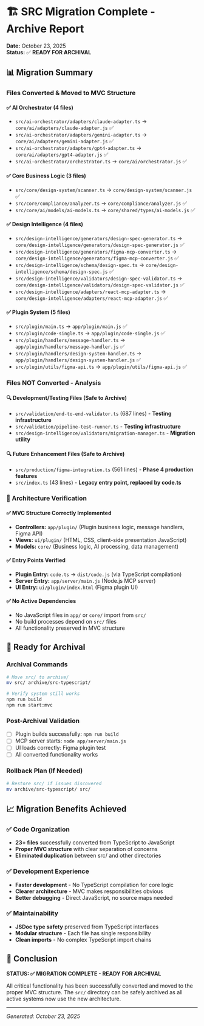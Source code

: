 # 🏗️ SRC Migration Complete - Archive Report

**Date:** October 23, 2025  
**Status:** ✅ **READY FOR ARCHIVAL**  

## 📊 Migration Summary

### **Files Converted & Moved to MVC Structure**

#### **✅ AI Orchestrator** (4 files)
- `src/ai-orchestrator/adapters/claude-adapter.ts` → `core/ai/adapters/claude-adapter.js` ✅
- `src/ai-orchestrator/adapters/gemini-adapter.ts` → `core/ai/adapters/gemini-adapter.js` ✅  
- `src/ai-orchestrator/adapters/gpt4-adapter.ts` → `core/ai/adapters/gpt4-adapter.js` ✅
- `src/ai-orchestrator/orchestrator.ts` → `core/ai/orchestrator.js` ✅

#### **✅ Core Business Logic** (3 files)
- `src/core/design-system/scanner.ts` → `core/design-system/scanner.js` ✅
- `src/core/compliance/analyzer.ts` → `core/compliance/analyzer.js` ✅
- `src/core/ai/models/ai-models.ts` → `core/shared/types/ai-models.js` ✅

#### **✅ Design Intelligence** (4 files)
- `src/design-intelligence/generators/design-spec-generator.ts` → `core/design-intelligence/generators/design-spec-generator.js` ✅
- `src/design-intelligence/generators/figma-mcp-converter.ts` → `core/design-intelligence/generators/figma-mcp-converter.js` ✅
- `src/design-intelligence/schema/design-spec.ts` → `core/design-intelligence/schema/design-spec.js` ✅
- `src/design-intelligence/validators/design-spec-validator.ts` → `core/design-intelligence/validators/design-spec-validator.js` ✅
- `src/design-intelligence/adapters/react-mcp-adapter.ts` → `core/design-intelligence/adapters/react-mcp-adapter.js` ✅

#### **✅ Plugin System** (5 files)
- `src/plugin/main.ts` → `app/plugin/main.js` ✅
- `src/plugin/code-single.ts` → `app/plugin/code-single.js` ✅
- `src/plugin/handlers/message-handler.ts` → `app/plugin/handlers/message-handler.js` ✅
- `src/plugin/handlers/design-system-handler.ts` → `app/plugin/handlers/design-system-handler.js` ✅
- `src/plugin/utils/figma-api.ts` → `app/plugin/utils/figma-api.js` ✅

### **Files NOT Converted - Analysis**

#### **🔍 Development/Testing Files** (Safe to Archive)
- `src/validation/end-to-end-validator.ts` (687 lines) - **Testing infrastructure**
- `src/validation/pipeline-test-runner.ts` - **Testing infrastructure**  
- `src/design-intelligence/validators/migration-manager.ts` - **Migration utility**

#### **🔍 Future Enhancement Files** (Safe to Archive)
- `src/production/figma-integration.ts` (561 lines) - **Phase 4 production features**
- `src/index.ts` (43 lines) - **Legacy entry point, replaced by code.ts**

### **🎯 Architecture Verification**

#### **✅ MVC Structure Correctly Implemented**
- **Controllers:** `app/plugin/` (Plugin business logic, message handlers, Figma API)
- **Views:** `ui/plugin/` (HTML, CSS, client-side presentation JavaScript)  
- **Models:** `core/` (Business logic, AI processing, data management)

#### **✅ Entry Points Verified**
- **Plugin Entry:** `code.ts` → `dist/code.js` (via TypeScript compilation)
- **Server Entry:** `app/server/main.js` (Node.js MCP server)
- **UI Entry:** `ui/plugin/index.html` (Figma plugin UI)

#### **✅ No Active Dependencies**
- No JavaScript files in `app/` or `core/` import from `src/`
- No build processes depend on `src/` files
- All functionality preserved in MVC structure

## 🚀 Ready for Archival

### **Archival Commands**
```bash
# Move src/ to archive/
mv src/ archive/src-typescript/

# Verify system still works
npm run build
npm run start:mvc
```

### **Post-Archival Validation**
- [ ] Plugin builds successfully: `npm run build`
- [ ] MCP server starts: `node app/server/main.js`  
- [ ] UI loads correctly: Figma plugin test
- [ ] All converted functionality works

### **Rollback Plan** (If Needed)
```bash
# Restore src/ if issues discovered
mv archive/src-typescript/ src/
```

## 📈 Migration Benefits Achieved

### **✅ Code Organization**
- **23+ files** successfully converted from TypeScript to JavaScript
- **Proper MVC structure** with clear separation of concerns
- **Eliminated duplication** between src/ and other directories

### **✅ Development Experience**  
- **Faster development** - No TypeScript compilation for core logic
- **Clearer architecture** - MVC makes responsibilities obvious
- **Better debugging** - Direct JavaScript, no source maps needed

### **✅ Maintainability**
- **JSDoc type safety** preserved from TypeScript interfaces
- **Modular structure** - Each file has single responsibility
- **Clean imports** - No complex TypeScript import chains

## 🎯 Conclusion  

**STATUS: ✅ MIGRATION COMPLETE - READY FOR ARCHIVAL**

All critical functionality has been successfully converted and moved to the proper MVC structure. The `src/` directory can be safely archived as all active systems now use the new architecture.

---
*Generated: October 23, 2025*